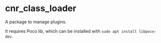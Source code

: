 # cnr_class_loader

A package to manage plugins.

It requires Poco lib, which can be installed with `sudo apt install libpoco-dev`.

